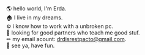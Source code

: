 🌎 hello world, I'm Erda.
<br>
🏠 I live in my dreams.
<br>
⚙ i know how to work with a unbroken pc.
<br>
🎯 looking for good partners who teach me good stuf.
<br>
✏ my email acount: drdisrestpacto@gmail.com.
<br>
🤟 see ya, have fun.

<!---
erda-gh/erda-gh is a ✨ special ✨ repository because its `README.md` (this file) appears on your GitHub profile.
You can click the Preview link to take a look at your changes.
--->
